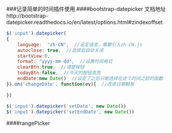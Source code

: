 ###记录简单的时间插件使用
####bootstrap-datepicker
文档地址http://bootstrap-datepicker.readthedocs.io/en/latest/options.html#zindexoffset
```javascript
$('input').datepicker(  
{  
    language:  "zh-CN",  //设定语言，需要引入zh-CN.js
    autoclose: true,  //选择后自动关闭
    startView:0,  
    format: "yyyy-mm-dd",  //设置时间格式
    clearBtn:true,  //清楚按钮
    todayBtn:false,  //今天的按钮高亮
    endDate:new Date()  //设定了之后只能选择在这个时间之前的函数
}).on('changeDate', function(ev){  //改变日期触发

})

$('input').datepicker('setDate', new Date())
$('input').datepicker('setEndDate', new Date())
```

####rangePicker

